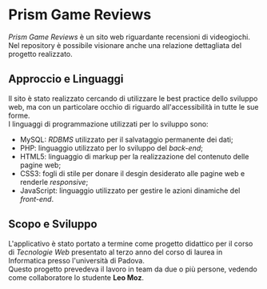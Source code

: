 # Prism Game Reviews
*Prism Game Reviews* è un sito web riguardante recensioni di videogiochi.  
Nel repository è possibile visionare anche una relazione dettagliata del progetto realizzato.  

## Approccio e Linguaggi
Il sito è stato realizzato cercando di utilizzare le best practice dello sviluppo web, ma con un particolare occhio di riguardo all'accessibilità in tutte le sue forme.  
I linguaggi di programmazione utilizzati per lo sviluppo sono:
 * MySQL: *RDBMS* utilizzato per il salvataggio permanente dei dati;
 * PHP: linguaggio utilizzato per lo sviluppo del *back-end*;
 * HTML5: linguaggio di markup per la realizzazione del contenuto delle pagine web;
 * CSS3: fogli di stile per donare il desgin desiderato alle pagine web e renderle *responsive*;
 * JavaScript: linguaggio utilizzato per gestire le azioni dinamiche del *front-end*.  

## Scopo e Sviluppo
L'applicativo è stato portato a termine come progetto didattico per il corso di *Tecnologie Web* presentato al terzo anno del corso di laurea in Informatica presso l'università di Padova.  
Questo progetto prevedeva il lavoro in team da due o più persone, vedendo come collaboratore lo studente **Leo Moz**.
